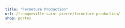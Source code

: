 ```yaml
---
title: "Fermeture Production"
url: /franqueville-saint-pierre/fermeture-production/
shop: portes
---
```

